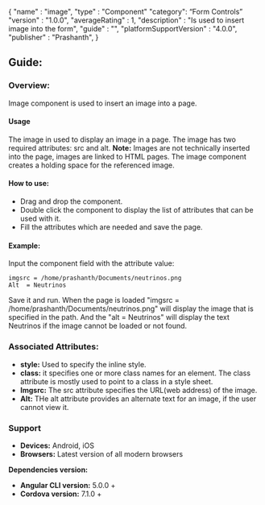 {
"name" : "image",
"type" : "Component"
"category": “Form Controls”
"version" : "1.0.0",
"averageRating" : 1,
"description" : "Is used to insert image into the form",
"guide" : "",
"platformSupportVersion" : "4.0.0",
"publisher" : "Prashanth",
}

## Guide: 
### Overview: 
Image component is used to insert an image into a page.

#### Usage
The image in used to display an image in a page. The image has two required attributes: src and alt. 
**Note:** Images are not technically inserted into the page, images are linked to HTML pages. The image  component creates a holding space for the referenced image.

#### How to use:   
- Drag and drop the component. 
- Double click the component to display the list of attributes that can be used with it.
- Fill the attributes which are needed and save the page.

#### Example: 
Input the component field with the attribute value:
``` 
imgsrc = /home/prashanth/Documents/neutrinos.png
Alt  = Neutrinos
```
Save it and run.
When the page is loaded "imgsrc = /home/prashanth/Documents/neutrinos.png" will display the image that is specified in the path. And the "alt = Neutrinos" will display the text Neutrinos if the image cannot be loaded or not found.

### Associated Attributes:
- **style:** Used to specify the inline style.
- **class:** it specifies one or more class names for an element. The class attribute is mostly used to point to a class in a style sheet.
- **Imgsrc:** The src attribute specifies the URL(web address) of the image.
- **Alt:** THe alt attribute provides an alternate text for an image, if the user cannot view it.

### Support 
- **Devices:** Android, iOS
- **Browsers:** Latest version of all modern browsers

**Dependencies version:**
- **Angular CLI version:** 5.0.0 + 
- **Cordova version:** 7.1.0 +

